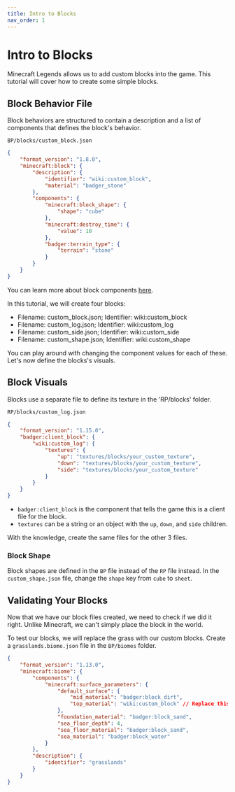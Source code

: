 ```yaml
---
title: Intro to Blocks
nav_order: 1
---
```


# Intro to Blocks

Minecraft Legends allows us to add custom blocks into the game. This tutorial will cover how to create some simple blocks.

## Block Behavior File

Block behaviors are structured to contain a description and a list of components that defines the block's behavior.

`BP/blocks/custom_block.json`

```json
{
    "format_version": "1.8.0",
    "minecraft:block": {
        "description": {
            "identifier": "wiki:custom_block",
            "material": "badger_stone"
        },
        "components": {
            "minecraft:block_shape": {
                "shape": "cube"
            },
            "minecraft:destroy_time": {
                "value": 10
            },
            "badger:terrain_type": {
                "terrain": "stone"
            }
        }
    }
}
```

You can learn more about block components [here](../blocks/block-components).

In this tutorial, we will create four blocks:

-   Filename: custom_block.json; Identifier: wiki:custom_block
-   Filename: custom_log.json; Identifier: wiki:custom_log
-   Filename: custom_side.json; Identifier: wiki:custom_side
-   Filename: custom_shape.json; Identifier: wiki:custom_shape

You can play around with changing the component values for each of these. Let's now define the blocks's visuals.

## Block Visuals

Blocks use a separate file to define its texture in the 'RP/blocks' folder.

`RP/blocks/custom_log.json`

```json
{
    "format_version": "1.15.0",
    "badger:client_block": {
        "wiki:custom_log": {
            "textures": {
                "up": "textures/blocks/your_custom_texture",
                "down": "textures/blocks/your_custom_texture",
                "side": "textures/blocks/your_custom_texture"
            }
        }
    }
}
```

-   `badger:client_block` is the component that tells the game this is a client file for the block.
-   `textures` can be a string or an object with the `up`, `down`, and `side` children.

With the knowledge, create the same files for the other 3 files.

### Block Shape

Block shapes are defined in the `BP` file instead of the `RP` file instead. In the `custom_shape.json` file, change the `shape` key from `cube` to `sheet`.

## Validating Your Blocks

Now that we have our block files created, we need to check if we did it right. Unlike Minecraft, we can't simply place the block in the world.

To test our blocks, we will replace the grass with our custom blocks. Create a `grasslands.biome.json` file in the `BP/biomes` folder.

```json
{
    "format_version": "1.13.0",
    "minecraft:biome": {
        "components": {
            "minecraft:surface_parameters": {
                "default_surface": {
                    "mid_material": "badger:block_dirt",
                    "top_material": "wiki:custom_block" // Replace this with the custom block
                },
                "foundation_material": "badger:block_sand",
                "sea_floor_depth": 4,
                "sea_floor_material": "badger:block_sand",
                "sea_material": "badger:block_water"
            }
        },
        "description": {
            "identifier": "grasslands"
        }
    }
}
```
